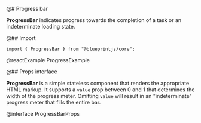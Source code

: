 @# Progress bar

**ProgressBar** indicates progress towards the completion of a task or an indeterminate loading state.

@## Import

```tsx
import { ProgressBar } from "@blueprintjs/core";
```

@reactExample ProgressExample

@## Props interface

**ProgressBar** is a simple stateless component that renders the appropriate HTML markup. It supports a `value` prop
between 0 and 1 that determines the width of the progress meter. Omitting `value` will result in an "indeterminate"
progress meter that fills the entire bar.

@interface ProgressBarProps
